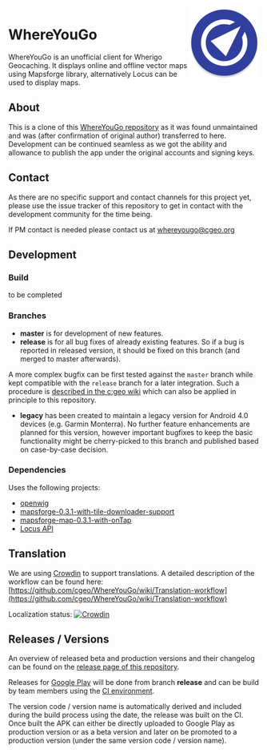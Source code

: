 <img align="right" src="src/main/res/mipmap-xxhdpi/ic_launcher_round.png">

WhereYouGo
==========

WhereYouGo is an unofficial client for Wherigo Geocaching. It displays online and offline vector maps using Mapsforge library, alternatively Locus can be used to display maps.

## About

This is a clone of this [WhereYouGo repository](https://github.com/biylda/WhereYouGo/) as it was found unmaintained and was (after confirmation of original author) transferred to here.
Development can be continued seamless as we got the ability and allowance to publish the app under the original accounts and signing keys.

## Contact
As there are no specific support and contact channels for this project yet, please use the issue tracker of this repository to get in contact with the development community for the time being.

If PM contact is needed please contact us at whereyougo@cgeo.org 

## Development

### Build
to be completed

### Branches
- **master** is for development of new features.
- **release** is for all bug fixes of already existing features. So if a bug is reported in released version, it should be fixed on this branch (and merged to master afterwards).

A more complex bugfix can be first tested against the `master` branch while kept compatible with the `release` branch for a later integration.
Such a procedure is [described in the c:geo wiki](https://github.com/cgeo/cgeo/wiki/How-to-get-a-bug-fix-into-the-release) which can also be applied in principle to this repository.

- **legacy** has been created to maintain a legacy version for Android 4.0 devices (e.g. Garmin Monterra). No further feature enhancements are planned for this version, however important bugfixes to keep the basic functionality might be cherry-picked to this branch and published based on case-by-case decision.

### Dependencies
Uses the following projects:

* [openwig](https://github.com/cgeo/openwig)
* [mapsforge-0.3.1-with-tile-downloader-support](https://github.com/raku/mapsforge-0.3.1-with-tile-downloader-support)
* [mapsforge-map-0.3.1-with-onTap](https://github.com/jeancaffou/mapsforge-map-0.3.1-with-onTap)
* [Locus API](http://docs.locusmap.eu/doku.php?id=manual:advanced:locus_api)

## Translation

We are using [Crowdin](https://crowdin.com/project/whereyougo) to support translations.
A detailed description of the workflow can be found here: [https://github.com/cgeo/WhereYouGo/wiki/Translation-workflow](https://github.com/cgeo/WhereYouGo/wiki/Translation-workflow)

Localization status: [![Crowdin](https://badges.crowdin.net/whereyougo/localized.svg)](https://crowdin.com/project/whereyougo)

## Releases / Versions

An overview of released beta and production versions and their changelog can be found on the [release page of this repository](https://github.com/cgeo/WhereYouGo/releases).

Releases for [Google Play](https://play.google.com/store/apps/details?id=menion.android.whereyougo) will be done from branch **release** and can be build by team members using the [CI environment](https://ci.cgeo.org). 

The version code / version name is automatically derived and included during the build process using the date, the release was built on the CI.
Once built the APK can either be directly uploaded to Google Play as production version or as a beta version and later on be promoted to a production version (under the same version code / version name).
